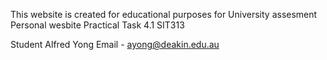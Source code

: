 This website is created for educational purposes for University assesment 
Personal wesbite Practical Task 4.1 SIT313

Student Alfred Yong
Email - ayong@deakin.edu.au
